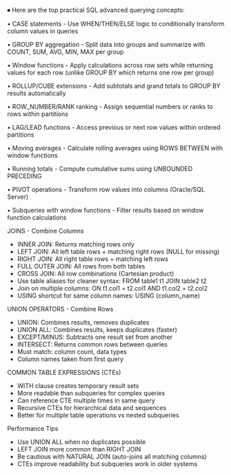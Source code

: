 ---
---
⏺ Here are the top practical SQL advanced querying concepts:

  • CASE statements - Use WHEN/THEN/ELSE logic to conditionally transform column values in
  queries

  • GROUP BY aggregation - Split data into groups and summarize with COUNT, SUM, AVG, MIN,
  MAX per group

  • Window functions - Apply calculations across row sets while returning values for each row
   (unlike GROUP BY which returns one row per group)

  • ROLLUP/CUBE extensions - Add subtotals and grand totals to GROUP BY results automatically

  • ROW_NUMBER/RANK ranking - Assign sequential numbers or ranks to rows within partitions

  • LAG/LEAD functions - Access previous or next row values within ordered partitions

  • Moving averages - Calculate rolling averages using ROWS BETWEEN with window functions

  • Running totals - Compute cumulative sums using UNBOUNDED PRECEDING

  • PIVOT operations - Transform row values into columns (Oracle/SQL Server)

  • Subqueries with window functions - Filter results based on window function calculations

  JOINS - Combine Columns
  - INNER JOIN: Returns matching rows only
  - LEFT JOIN: All left table rows + matching right rows (NULL for missing)
  - RIGHT JOIN: All right table rows + matching left rows
  - FULL OUTER JOIN: All rows from both tables
  - CROSS JOIN: All row combinations (Cartesian product)
  - Use table aliases for cleaner syntax: FROM table1 t1 JOIN table2 t2
  - Join on multiple columns: ON t1.col1 = t2.col1 AND t1.col2 = t2.col2
  - USING shortcut for same column names: USING (column_name)

  UNION OPERATORS - Combine Rows
  - UNION: Combines results, removes duplicates
  - UNION ALL: Combines results, keeps duplicates (faster)
  - EXCEPT/MINUS: Subtracts one result set from another
  - INTERSECT: Returns common rows between queries
  - Must match: column count, data types
  - Column names taken from first query

  COMMON TABLE EXPRESSIONS (CTEs)
  - WITH clause creates temporary result sets
  - More readable than subqueries for complex queries
  - Can reference CTE multiple times in same query
  - Recursive CTEs for hierarchical data and sequences
  - Better for multiple table operations vs nested subqueries

  Performance Tips
  - Use UNION ALL when no duplicates possible
  - LEFT JOIN more common than RIGHT JOIN
  - Be cautious with NATURAL JOIN (auto-joins all matching columns)
  - CTEs improve readability but subqueries work in older systems